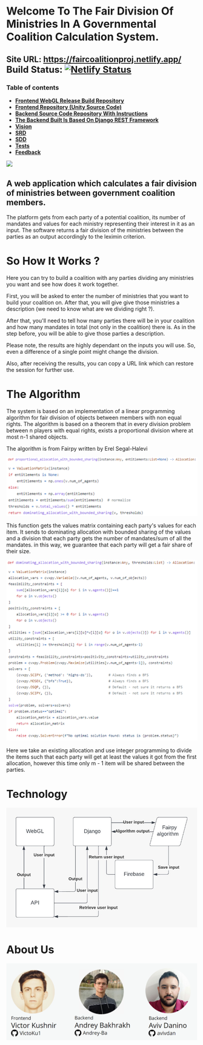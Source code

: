 # Welcome To The Fair Division Of Ministries In A Governmental Coalition Calculation System.
## Site URL: https://faircoalitionproj.netlify.app/ <font size="5"> Build Status: [![Netlify Status](https://api.netlify.com/api/v1/badges/cf54cefd-52b3-42de-9a28-65207205a954/deploy-status)](https://app.netlifycom/sites/faircoalitionproj/deploys) </font>


### Table of contents
<ul class="m-0 p-0 list-style-none" data-filterable-for="wiki-pages-filter" data-filterable-type="substring" data-pjax>
        <li class="Box-row">
          <strong><a class="d-block" href="https://github.com/FairCoalitionCasesDistributionProject/FrontEndRelease">Frontend WebGL Release Build Repository</a></strong>
        </li>
        <li class="Box-row">
          <strong><a class="d-block" href="https://github.com/FairCoalitionCasesDistributionProject/ProjectFrontEndThroughUntiy">Frontend Repository (Unity Source Code)</a></strong>
        </li>        
        <li class="Box-row">
          <strong><a class="d-block" href="https://github.com/FairCoalitionCasesDistributionProject/Backend">Backend Source Code Repository With Instructions</a></strong>
        </li>
        <li class="Box-row">
          <strong><a class="d-block" href="https://www.django-rest-framework.org/">The Backend Built Is Based On Django REST Framework</a></strong>
        </li>
        <li class="Box-row">
          <strong><a class="d-block" href="https://github.com/FairCoalitionCasesDistributionProject/Vision1">Vision</a></strong>
        </li>
        <li class="Box-row">
          <strong><a class="d-block" href="https://github.com/FairCoalitionCasesDistributionProject/SRD">SRD</a></strong>
        </li>
        <li class="Box-row">
          <strong><a class="d-block" href="https://github.com/FairCoalitionCasesDistributionProject/SDD">SDD</a></strong>
        </li>
         <li class="Box-row">
          <strong><a class="d-block" href="https://github.com/FairCoalitionCasesDistributionProject/AlgorithmTests">Tests</a></strong>
        </li>
        <li class="Box-row">
          <strong><a class="d-block" href="https://github.com/FairCoalitionCasesDistributionProject/UserFeedbackReply">Feedback</a></strong>
        </li>
    </ul>

[![](http://img.youtube.com/vi/Ap9owYjVAwE/0.jpg)](http://www.youtube.com/watch?v=Ap9owYjVAwE "Fair Distribution Of Ministries In A Coalition (Promo Video).")







## A web application which calculates a fair division of ministries between government coalition members.

The platform gets from each party of a potential coalition, its number of mandates and values for each ministry representing their interest in it as an input. The software returns a fair division of the ministries between the parties as an output accordingly to the leximin criterion.

# So How It Works ?

Here you can try to build a coalition with any parties dividing any ministries you want and see how does it work together.

First, you will be asked to enter the number of ministries that you want to build your coalition on. After that, you will give give those ministries a description (we need to know what are we dividing right ?).

After that, you'll need to tell how many parties there will be in your coalition and how many mandates in total (not only in the coalition) there is. As in the step before, you will be able to give those parties a description.

Please note, the results are highly dependant on the inputs you will use. So, even a difference of a single point might change the division.

Also, after receiving the results, you can copy a URL link which can restore the session for further use.

# The Algorithm

The system is based on an implementation of a linear programming algorithm for fair division of objects between members with non equal rights. The algorithm is based on a theorem that in every division problem between n players with equal rights, exists a proportional division where at most n-1 shared objects.

The algorithm is from Fairpy written by Erel Segal-Halevi

![ 1 ](https://github.com/FairCoalitionCasesDistributionProject/.github/blob/main/profile/Media/1.png)

This function gets the values matrix containing each party's values for each item. It sends to dominating allocation with bounded sharing of the values and a division that each party gets the number of mandates/sum of all the mandates. in this way, we guarantee that each party will get a fair share of their size.

![ 2 ](https://github.com/FairCoalitionCasesDistributionProject/.github/blob/main/profile/Media/2.png)

Here we take an existing allocation and use integer programming to divide the items such that each party will get at least the values it got from the first allocation, however this time only m - 1 item will be shared between the parties.
# Technology
![ 4 ](https://github.com/FairCoalitionCasesDistributionProject/.github/blob/main/profile/Media/4.jpg)

# About Us
![ 5 ](https://github.com/FairCoalitionCasesDistributionProject/.github/blob/main/profile/Media/5.png)










